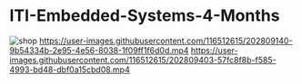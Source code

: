 # ITI-Embedded-Systems-4-Months
![shop](https://user-images.githubusercontent.com/116512615/202807757-e5843acb-c1bd-427c-99be-d6d8dd1e5da5.gif)
https://user-images.githubusercontent.com/116512615/202809140-9b54334b-2e95-4e56-8038-1f09ff1f6d0d.mp4
https://user-images.githubusercontent.com/116512615/202809403-57fc8f8b-f585-4993-bd48-dbf0a15cbd08.mp4
